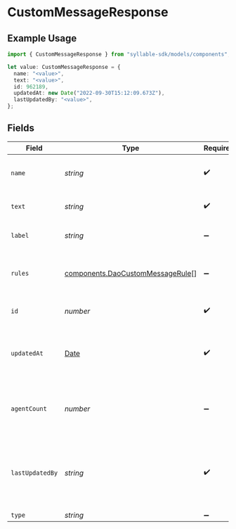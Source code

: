 # CustomMessageResponse

## Example Usage

```typescript
import { CustomMessageResponse } from "syllable-sdk/models/components";

let value: CustomMessageResponse = {
  name: "<value>",
  text: "<value>",
  id: 962189,
  updatedAt: new Date("2022-09-30T15:12:09.673Z"),
  lastUpdatedBy: "<value>",
};
```

## Fields

| Field                                                                                         | Type                                                                                          | Required                                                                                      | Description                                                                                   |
| --------------------------------------------------------------------------------------------- | --------------------------------------------------------------------------------------------- | --------------------------------------------------------------------------------------------- | --------------------------------------------------------------------------------------------- |
| `name`                                                                                        | *string*                                                                                      | :heavy_check_mark:                                                                            | The name of the custom message                                                                |
| `text`                                                                                        | *string*                                                                                      | :heavy_check_mark:                                                                            | The text of the custom message                                                                |
| `label`                                                                                       | *string*                                                                                      | :heavy_minus_sign:                                                                            | The label of the custom message                                                               |
| `rules`                                                                                       | [components.DaoCustomMessageRule](../../models/components/daocustommessagerule.md)[]          | :heavy_minus_sign:                                                                            | Rules for time-specific message variants                                                      |
| `id`                                                                                          | *number*                                                                                      | :heavy_check_mark:                                                                            | The ID of the custom message                                                                  |
| `updatedAt`                                                                                   | [Date](https://developer.mozilla.org/en-US/docs/Web/JavaScript/Reference/Global_Objects/Date) | :heavy_check_mark:                                                                            | Timestamp of the most recent update to the custom message                                     |
| `agentCount`                                                                                  | *number*                                                                                      | :heavy_minus_sign:                                                                            | The number of agents using the custom message                                                 |
| `lastUpdatedBy`                                                                               | *string*                                                                                      | :heavy_check_mark:                                                                            | The email address of the user who most recently updated the custom message                    |
| `type`                                                                                        | *string*                                                                                      | :heavy_minus_sign:                                                                            | N/A                                                                                           |